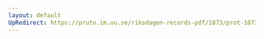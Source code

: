 ```yaml
---
layout: default
UpRedirect: https://pruto.im.uu.se/riksdagen-records-pdf/1873/prot-1873--fk--129/prot-1873--fk--129_001.pdf
---
```

